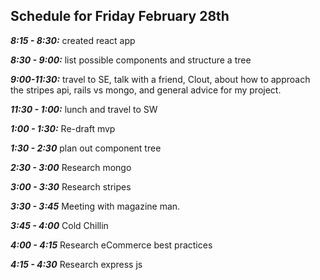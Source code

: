 ## Schedule for Friday February 28th
***8:15 - 8:30:*** created react app

***8:30 - 9:00:*** list possible components and structure a tree

***9:00-11:30:*** travel to SE,
             talk with a friend, Clout, about how to approach the stripes api, rails vs mongo, and general advice for my project.

***11:30 - 1:00:*** lunch and travel to SW

***1:00 - 1:30:*** Re-draft mvp

***1:30 - 2:30*** plan out component tree

***2:30 - 3:00*** Research mongo

***3:00 - 3:30*** Research stripes

***3:30 - 3:45*** Meeting with magazine man.

***3:45 - 4:00*** Cold Chillin

***4:00 - 4:15*** Research eCommerce best practices

***4:15 - 4:30*** Research express js
